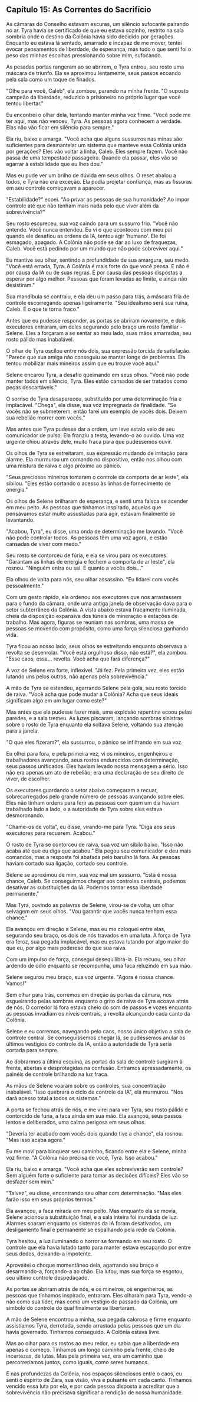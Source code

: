 ## Capítulo 15: As Correntes do Sacrifício

As câmaras do Conselho estavam escuras, um silêncio sufocante pairando no ar. Tyra havia se certificado de que eu estava sozinho, restrito na sala sombria onde o destino da Colônia havia sido decidido por gerações. Enquanto eu estava lá sentado, amarrado e incapaz de me mover, tentei evocar pensamentos de liberdade, de esperança, mas tudo o que senti foi o peso das minhas escolhas pressionando sobre mim, sufocando.

As pesadas portas rangeram ao se abrirem, e Tyra entrou, seu rosto uma máscara de triunfo. Ela se aproximou lentamente, seus passos ecoando pela sala como um toque de finados.

"Olhe para você, Caleb", ela zombou, parando na minha frente. "O suposto campeão da liberdade, reduzido a prisioneiro no próprio lugar que você tentou libertar."

Eu encontrei o olhar dela, tentando manter minha voz firme. "Você pode me ter aqui, mas não venceu, Tyra. As pessoas agora conhecem a verdade. Elas não vão ficar em silêncio para sempre."

Ela riu, baixo e amarga. "Você acha que alguns sussurros nas minas são suficientes para desmantelar um sistema que manteve essa Colônia unida por gerações? Eles vão voltar à linha, Caleb. Eles sempre fazem. Você não passa de uma tempestade passageira. Quando ela passar, eles vão se agarrar à estabilidade que eu lhes dou."

Mas eu pude ver um brilho de dúvida em seus olhos. O reset abalou a todos, e Tyra não era exceção. Ela podia projetar confiança, mas as fissuras em seu controle começavam a aparecer.

"Estabilidade?" ecoei. "Ao privar as pessoas de sua humanidade? Ao impor controle até que não tenham mais nada pelo que viver além da sobrevivência?"

Seu rosto escureceu, sua voz caindo para um sussurro frio. "Você não entende. Você nunca entendeu. Eu vi o que aconteceu com meu pai quando ele desafiou as ordens da IA, tentou agir 'humano'. Ele foi esmagado, apagado. A Colônia não pode se dar ao luxo de fraquezas, Caleb. Você está pedindo por um mundo que não pode sobreviver aqui."

Eu mantive seu olhar, sentindo a profundidade de sua amargura, seu medo. "Você está errada, Tyra. A Colônia é mais forte do que você pensa. E não é por causa da IA ou de suas regras. É por causa das pessoas dispostas a esperar por algo melhor. Pessoas que foram levadas ao limite, e ainda não desistiram."

Sua mandíbula se contraiu, e ela deu um passo para trás, a máscara fria de controle escorregando apenas ligeiramente. "Seu idealismo será sua ruína, Caleb. É o que te torna fraco."

Antes que eu pudesse responder, as portas se abriram novamente, e dois executores entraram, um deles segurando pelo braço um rosto familiar - Selene. Eles a forçaram a se sentar ao meu lado, suas mãos amarradas, seu rosto pálido mas inabalável.

O olhar de Tyra oscilou entre nós dois, sua expressão torcida de satisfação. "Parece que sua amiga não conseguiu se manter longe de problemas. Ela tentou mobilizar mais mineiros assim que eu trouxe você aqui."

Selene encarou Tyra, a desafio queimando em seus olhos. "Você não pode manter todos em silêncio, Tyra. Eles estão cansados de ser tratados como peças descartáveis."

O sorriso de Tyra desapareceu, substituído por uma determinação fria e implacável. "Chega", ela disse, sua voz impregnada de finalidade. "Se vocês não se submeterem, então farei um exemplo de vocês dois. Deixem sua rebelião morrer com vocês."

Mas antes que Tyra pudesse dar a ordem, um leve estalo veio de seu comunicador de pulso. Ela franziu a testa, levando-o ao ouvido. Uma voz urgente chiou através dele, muito fraca para que pudéssemos ouvir.

Os olhos de Tyra se estreitaram, sua expressão mudando de irritação para alarme. Ela murmurou um comando no dispositivo, então nos olhou com uma mistura de raiva e algo próximo ao pânico.

"Seus preciosos mineiros tomaram o controle da comporta de ar leste", ela sibilou. "Eles estão cortando o acesso às linhas de fornecimento de energia."

Os olhos de Selene brilharam de esperança, e senti uma faísca se acender em meu peito. As pessoas que tínhamos inspirado, aquelas que pensávamos estar muito assustadas para agir, estavam finalmente se levantando.

"Acabou, Tyra", eu disse, uma onda de determinação me lavando. "Você não pode controlar todos. As pessoas têm uma voz agora, e estão cansadas de viver com medo."

Seu rosto se contorceu de fúria, e ela se virou para os executores. "Garantam as linhas de energia e fechem a comporta de ar leste", ela rosnou. "Ninguém entra ou sai. E quanto a vocês dois..."

Ela olhou de volta para nós, seu olhar assassino. "Eu lidarei com vocês pessoalmente."

Com um gesto rápido, ela ordenou aos executores que nos arrastassem para o fundo da câmara, onde uma antiga janela de observação dava para o setor subterrâneo da Colônia. A vista abaixo estava fracamente iluminada, cheia da disposição expansiva dos túneis de mineração e estações de trabalho. Mas agora, figuras se reuniam nas sombras, uma massa de pessoas se movendo com propósito, como uma força silenciosa ganhando vida.

Tyra ficou ao nosso lado, seus olhos se estreitando enquanto observava a revolta se desenrolar. "Você está orgulhoso disso, não está?", ela zombou. "Esse caos, essa... revolta. Você acha que fará diferença?"

A voz de Selene era forte, inflexível. "Já fez. Pela primeira vez, eles estão lutando uns pelos outros, não apenas pela sobrevivência."

A mão de Tyra se estendeu, agarrando Selene pela gola, seu rosto torcido de raiva. "Você acha que pode mudar a Colônia? Acha que seus ideais significam algo em um lugar como este?"

Mas antes que ela pudesse fazer mais, uma explosão repentina ecoou pelas paredes, e a sala tremeu. As luzes piscaram, lançando sombras sinistras sobre o rosto de Tyra enquanto ela soltava Selene, voltando sua atenção para a janela.

"O que eles fizeram?", ela sussurrou, o pânico se infiltrando em sua voz.

Eu olhei para fora, e pela primeira vez, vi os mineiros, engenheiros e trabalhadores avançando, seus rostos endurecidos com determinação, seus passos unificados. Eles haviam levado nossa mensagem a sério. Isso não era apenas um ato de rebelião; era uma declaração de seu direito de viver, de escolher.

Os executores guardando o setor abaixo começaram a recuar, sobrecarregados pelo grande número de pessoas avançando sobre eles. Eles não tinham ordens para ferir as pessoas com quem um dia haviam trabalhado lado a lado, e a autoridade de Tyra sobre eles estava desmoronando.

"Chame-os de volta", eu disse, virando-me para Tyra. "Diga aos seus executores para recuarem. Acabou."

O rosto de Tyra se contorceu de raiva, sua voz um sibilo baixo. "Isso não acaba até que eu diga que acabou." Ela pegou seu comunicador e deu mais comandos, mas a resposta foi abafada pelo barulho lá fora. As pessoas haviam cortado sua ligação, cortado seu controle.

Selene se aproximou de mim, sua voz mal um sussurro. "Esta é nossa chance, Caleb. Se conseguirmos chegar aos controles centrais, podemos desativar as substituições da IA. Podemos tornar essa liberdade permanente."

Mas Tyra, ouvindo as palavras de Selene, virou-se de volta, um olhar selvagem em seus olhos. "Vou garantir que vocês nunca tenham essa chance."

Ela avançou em direção a Selene, mas eu me coloquei entre elas, segurando seu braço, os dois de nós travados em uma luta. A força de Tyra era feroz, sua pegada implacável, mas eu estava lutando por algo maior do que eu, por algo mais poderoso do que sua raiva.

Com um impulso de força, consegui desequilibrá-la. Ela recuou, seu olhar ardendo de ódio enquanto se recompunha, uma faca reluzindo em sua mão.

Selene segurou meu braço, sua voz urgente. "Agora é nossa chance. Vamos!"

Sem olhar para trás, corremos em direção às portas da câmara, nos esgueirando pelas sombras enquanto o grito de raiva de Tyra ecoava atrás de nós. O corredor lá fora estava cheio do som de passos e vozes enquanto as pessoas invadiam os níveis centrais, a revolta alcançando cada canto da Colônia.

Selene e eu corremos, navegando pelo caos, nosso único objetivo a sala de controle central. Se conseguíssemos chegar lá, se pudéssemos anular os últimos vestígios do controle da IA, então a autoridade de Tyra seria cortada para sempre.

Ao dobrarmos a última esquina, as portas da sala de controle surgiram à frente, abertas e desprotegidas na confusão. Entramos apressadamente, os painéis de controle brilhando na luz fraca.

As mãos de Selene voaram sobre os controles, sua concentração inabalável. "Isso quebrará o ciclo de controle da IA", ela murmurou. "Nos dará acesso total a todos os sistemas."

A porta se fechou atrás de nós, e me virei para ver Tyra, seu rosto pálido e contorcido de fúria, a faca ainda em sua mão. Ela avançou, seus passos lentos e deliberados, uma calma perigosa em seus olhos.

"Deveria ter acabado com vocês dois quando tive a chance", ela rosnou. "Mas isso acaba agora."

Eu me movi para bloquear seu caminho, ficando entre ela e Selene, minha voz firme. "A Colônia não precisa de você, Tyra. Isso acabou."

Ela riu, baixo e amarga. "Você acha que eles sobreviverão sem controle? Sem alguém forte o suficiente para tomar as decisões difíceis? Eles vão se desfazer sem mim."

"Talvez", eu disse, encontrando seu olhar com determinação. "Mas eles farão isso em seus próprios termos."

Ela avançou, a faca mirada em meu peito. Mas enquanto ela se movia, Selene acionou a substituição final, e a sala inteira foi inundada de luz. Alarmes soaram enquanto os sistemas da IA foram desativados, um desligamento final e permanente se espalhando pela rede da Colônia.

Tyra hesitou, a luz iluminando o horror se formando em seu rosto. O controle que ela havia lutado tanto para manter estava escapando por entre seus dedos, deixando-a impotente.

Aproveitei o choque momentâneo dela, agarrando seu braço e desarmando-a, forçando-a ao chão. Ela lutou, mas sua força se esgotou, seu último controle despedaçado.

As portas se abriram atrás de nós, e os mineiros, os engenheiros, as pessoas que tínhamos inspirado, entraram. Eles olharam para Tyra, vendo-a não como sua líder, mas como um vestígio do passado da Colônia, um símbolo do controle do qual finalmente se libertaram.

A mão de Selene encontrou a minha, sua pegada calorosa e firme enquanto assistíamos Tyra, derrotada, sendo arrastada pelas pessoas que um dia havia governado. Tínhamos conseguido. A Colônia estava livre.

Mas ao olhar para os rostos ao meu redor, eu sabia que a liberdade era apenas o começo. Tínhamos um longo caminho pela frente, cheio de incertezas, de lutas. Mas pela primeira vez, era um caminho que percorreríamos juntos, como iguais, como seres humanos.

E nas profundezas da Colônia, nos espaços silenciosos entre o caos, eu senti o espírito de Zara, sua visão, viva e pulsante em cada canto. Tínhamos vencido essa luta por ela, e por cada pessoa disposta a acreditar que a sobrevivência não precisava significar a rendição de nossa humanidade.